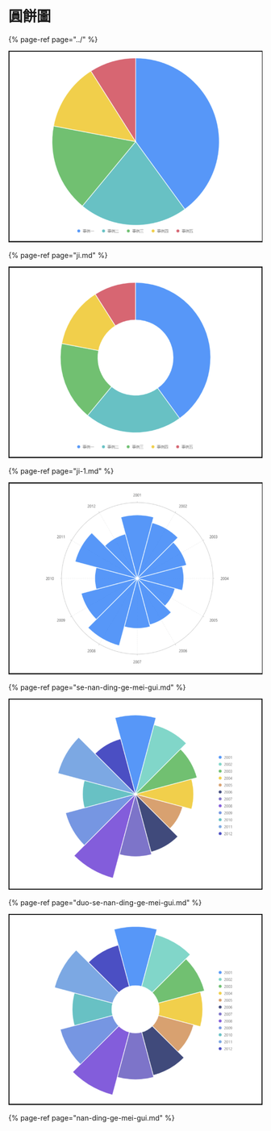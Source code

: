 # 圓餅圖

{% page-ref page="../" %}

![&#x57FA;&#x790E;&#x5713;&#x9905;&#x5716;](../../.gitbook/assets/ji-chu-yuan-bing-tu.png)

{% page-ref page="ji.md" %}

![&#x57FA;&#x790E;&#x5713;&#x74B0;&#x5716;](../../.gitbook/assets/ji-chu-yuan-huan-tu.png)

{% page-ref page="ji-1.md" %}

![&#x55AE;&#x8272;&#x5357;&#x4E01;&#x683C;&#x723E;&#x73AB;&#x7470;&#x5716;](../../.gitbook/assets/dan-se-nan-ding-ge-er-mei-gui-tu.png)

{% page-ref page="se-nan-ding-ge-mei-gui.md" %}

![&#x591A;&#x8272;&#x5357;&#x4E01;&#x683C;&#x723E;&#x73AB;&#x7470;&#x5716;](../../.gitbook/assets/duo-se-nan-ding-ge-er-mei-gui-tu.png)

{% page-ref page="duo-se-nan-ding-ge-mei-gui.md" %}

![&#x5357;&#x4E01;&#x683C;&#x723E;&#x73AB;&#x7470;&#x5713;&#x74B0;&#x5716;](../../.gitbook/assets/nan-ding-ge-er-mei-gui-yuan-huan-tu.png)

{% page-ref page="nan-ding-ge-mei-gui.md" %}

